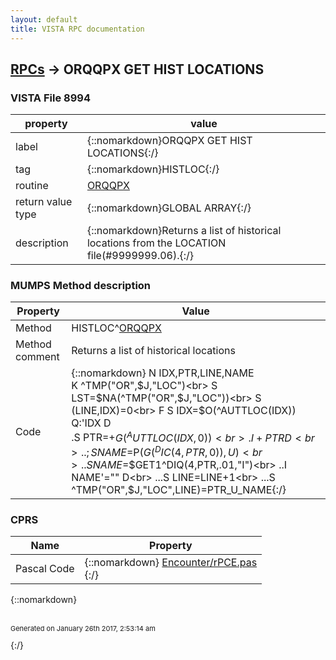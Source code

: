 ```yaml
---
layout: default
title: VISTA RPC documentation
---
```




## [RPCs](TableOfContent.md) &#8594; ORQQPX GET HIST LOCATIONS 



### VISTA File 8994 


 property | value 
--- | --- 
 label | {::nomarkdown}ORQQPX GET HIST LOCATIONS{:/}
 tag | {::nomarkdown}HISTLOC{:/}
 routine | [ORQQPX](http://code.osehra.org/dox/Routine_ORQQPX_source.html)
 return value type | {::nomarkdown}GLOBAL ARRAY{:/}
 description | {::nomarkdown}Returns a list of historical locations from the LOCATION file(#9999999.06).{:/}


### MUMPS Method description

 Property | Value 
 --- | --- 
 Method | HISTLOC^[ORQQPX](http://code.osehra.org/dox/Routine_ORQQPX_source.html)
 Method comment | Returns a list of historical locations
 Code | {::nomarkdown}  N IDX,PTR,LINE,NAME<br> K ^TMP("OR",$J,"LOC")<br> S LST=$NA(^TMP("OR",$J,"LOC"))<br> S (LINE,IDX)=0<br> F  S IDX=$O(^AUTTLOC(IDX)) Q:'IDX  D<br> .S PTR=+$G(^AUTTLOC(IDX,0))<br> .I +PTR D<br> ..;S NAME=$P($G(^DIC(4,PTR,0)),U)<br> ..S NAME=$$GET1^DIQ(4,PTR,.01,"I")<br> ..I NAME'="" D<br> ...S LINE=LINE+1<br> ...S ^TMP("OR",$J,"LOC",LINE)=PTR_U_NAME{:/}


### CPRS

 Name | Property 
 --- | --- 
 Pascal Code | {::nomarkdown} <a href="https://github.com/OSEHRA/VistA/blob/master/Packages/Order%20Entry%20Results%20Reporting/CPRS/CPRS-Chart/Encounter/rPCE.pas">Encounter/rPCE.pas</a><br/>{:/}

{::nomarkdown} <br/><br/><p style="font-size: 11px">Generated on January 26th 2017, 2:53:14 am</p>{:/}